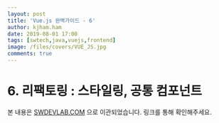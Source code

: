 ```yaml
---
layout: post
title: 'Vue.js 완벽가이드 - 6'
author: kjham.ham
date: 2019-08-01 17:00
tags: [swtech,java,vuejs,frontend]
image: /files/covers/VUE_JS.jpg
comments: true
---
```


# 6. 리팩토링 : 스타일링, 공통 컴포넌트  

본 내용은 [SWDEVLAB.COM](https://swdevlab.com/41) 으로 이관되었습니다.
링크를 통해 확인해주세요.